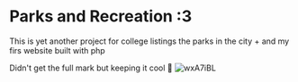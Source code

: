 # Parks and Recreation :3 
This is yet another project for college listings the parks in the city + and my firs website built with php 
  
    
Didn't get the full mark but keeping it cool 🌛
![wxA7iBL](https://user-images.githubusercontent.com/79986157/181393396-d1646f12-d3e7-4fc9-be72-85b780c84ade.gif)
